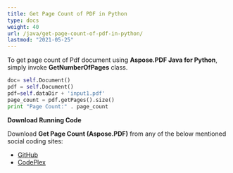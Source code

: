 ```yaml
---
title: Get Page Count of PDF in Python
type: docs
weight: 40
url: /java/get-page-count-of-pdf-in-python/
lastmod: "2021-05-25"
---
```


To get page count of Pdf document using **Aspose.PDF Java for Python**, simply invoke **GetNumberOfPages** class.

```Python
doc= self.Document()
pdf = self.Document()
pdf=self.dataDir + 'input1.pdf'
page_count = pdf.getPages().size()
print "Page Count:" . page_count

```

**Download Running Code**

Download **Get Page Count (Aspose.PDF)** from any of the below mentioned social coding sites:

- [GitHub](https://github.com/aspose-pdf/Aspose.PDF-for-Java/blob/master/Plugins/Aspose_Pdf_Java_for_Python/test/WorkingWithPages/GetNumberOfPages/GetNumberOfPages.py)
- [CodePlex](http://asposepdfjavapython.codeplex.com/SourceControl/latest#test/WorkingWithPages/GetNumberOfPages/GetNumberOfPages.py)
